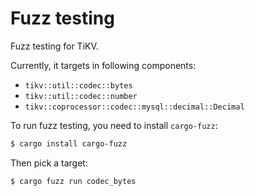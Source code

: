 # Fuzz testing

Fuzz testing for TiKV.

Currently, it targets in following components:

 - `tikv::util::codec::bytes`
 - `tikv::util::codec::number`
 - `tikv::coprocessor::codec::mysql::decimal::Decimal`

To run fuzz testing, you need to install `cargo-fuzz`:

```sh
$ cargo install cargo-fuzz
```

Then pick a target:

```sh
$ cargo fuzz run codec_bytes
```
